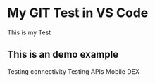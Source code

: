 # My GIT Test in VS Code
This is my Test

## This is an demo example
Testing connectivity
Testing APIs
Mobile DEX
